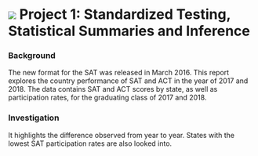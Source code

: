 # ![](https://ga-dash.s3.amazonaws.com/production/assets/logo-9f88ae6c9c3871690e33280fcf557f33.png) Project 1: Standardized Testing, Statistical Summaries and Inference

### Background
The new format for the SAT was released in March 2016.  This report explores the country performance of SAT and ACT in the year of 2017 and 2018.  The data contains SAT and ACT scores by state, as well as participation rates, for the graduating class of 2017 and 2018.

### Investigation
 It highlights the difference observed from year to year. States with the lowest SAT participation rates are also looked into.
